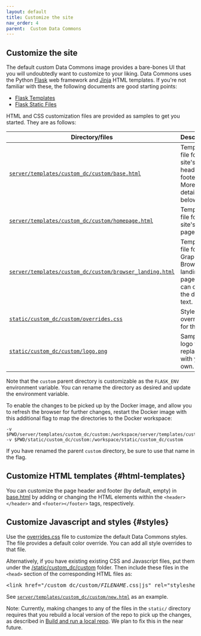 ```yaml
---
layout: default
title: Customize the site
nav_order: 4
parent:  Custom Data Commons
---
```


## Customize the site

The default custom Data Commons image provides a bare-bones UI that you will undoubtedly want to customize to your liking. Data Commons uses the Python [Flask](https://flask.palletsprojects.com/en/3.0.x/#) web framework and [Jinja](https://jinja.palletsprojects.com/en/3.1.x/templates/) HTML templates. If you're not familiar with these, the following documents are good starting points:

-  [Flask Templates](https://flask.palletsprojects.com/en/3.0.x/tutorial/templates/) 
-  [Flask Static Files](https://flask.palletsprojects.com/en/3.0.x/tutorial/static/)

HTML and CSS customization files are provided as samples to get you started. They are as follows:

<table>
  <thead>
    <tr>
      <th>Directory/files</th>
      <th>Description</th>
    </tr>
  </thead>
  <tbody>
    <tr>
      <td width="450"><a href="https://github.com/datacommonsorg/website/blob/master/server/templates/custom_dc/custom/base.html"><code>server/templates/custom_dc/custom/base.html</code></a></td>
      <td>Template file for the site's header and footer. More details below.</td>
    </tr>
    <tr>
      <td><a href="https://github.com/datacommonsorg/website/blob/master/server/templates/custom_dc/custom/homepage.html"><code>server/templates/custom_dc/custom/homepage.html</code></a></td>
      <td>Template file for the site's home page</td>
    </tr>
    <tr>
      <td><a href="https://github.com/datacommonsorg/website/blob/master/server/templates/custom_dc/custom/browser_landing.html"><code>server/templates/custom_dc/custom/browser_landing.html</code></a></td>
      <td>Template file for the Graph Browser landing page. You can change the default text.</td>
    </tr>
    <tr>
      <td><a href="https://github.com/datacommonsorg/website/blob/master/static/custom_dc/custom/overrides.css"><code>static/custom_dc/custom/overrides.css</code></a></td>
      <td>Stylesheet overrides for the site. </td>
    </tr>
    <tr>
      <td><a href="https://github.com/datacommonsorg/website/blob/a246b809e1d756e0512ed4f09b59137a64dc6e4e/static/custom_dc/custom/logo.png"><code>static/custom_dc/custom/logo.png</code></a></td>
      <td>Sample logo file – replace with your own.</td>
    </tr>
  </tbody>
</table>

Note that the `custom` parent directory is customizable as the `FLASK_ENV` environment variable. You can rename the directory as desired and update the environment variable.  

To enable the changes to be picked up by the Docker image, and allow you to refresh the browser for further changes, restart the Docker image with this additional flag to map the directories to the Docker workspace:  

```shell  
-v $PWD/server/templates/custom_dc/custom:/workspace/server/templates/custom_dc/custom  
-v $PWD/static/custom_dc/custom:/workspace/static/custom_dc/custom  
```
<!--[Note: the second line doesn't currently do anything, but this is the way it should work IMO]-->

If you have renamed the parent `custom` directory, be sure to use that name in the flag.


## Customize HTML templates {#html-templates}

You can customize the page header and footer (by default, empty) in [base.html](https://github.com/datacommonsorg/website/blob/master/server/templates/custom_dc/custom/base.html) by adding or changing the HTML elements within the `<header></header>` and `<footer></footer>` tags, respectively.

<!--TODO: Add an example of customization e.g. different colors or text-->

## Customize Javascript and styles {#styles}

Use the [overrides.css](https://github.com/datacommonsorg/website/blob/master/static/custom_dc/custom/overrides.css) file to customize the default Data Commons styles. The file provides a default color override. You can add all style overrides to that file.   

Alternatively, if you have existing existing CSS and Javascript files, put them under the [/static/custom_dc/custom](https://github.com/datacommonsorg/website/blob/master/static/custom_dc/custom) folder. Then include these files in the `<head>` section of the corresponding HTML files as:

<pre>
&lt;link href="/custom_dc/custom/<var>FILENAME</var>.css|js" rel="stylesheet" /&gt;
</pre>

See [`server/templates/custom_dc/custom/new.html`](https://github.com/datacommonsorg/website/blob/master/server/templates/custom_dc/custom/new.html) as an example.  

Note: Currently, making changes to any of the files in the `static/` directory requires that you rebuild a local version of the repo to pick up the changes, as described in [Build and run a local repo](/custom_dc/build_repo.html). We plan to fix this in the near future. 
